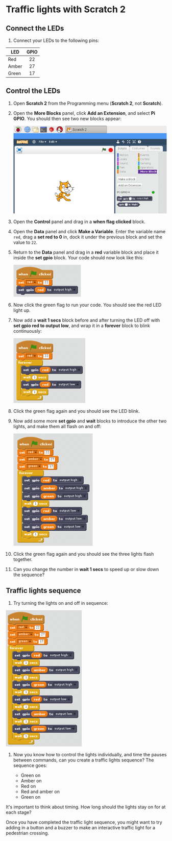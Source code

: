 # Traffic lights with Scratch 2

## Connect the LEDs

1. Connect your LEDs to the following pins:

| LED       | GPIO  |
| --------- | :------: |
| Red       | 22       |
| Amber     | 27       |
| Green     | 17       |

## Control the LEDs

1. Open **Scratch 2** from the Programming menu (**Scratch 2**, not **Scratch**).

1. Open the **More Blocks** panel, click **Add an Extension**, and select **Pi GPIO**. You should then see two new blocks appear:

    ![](images/scratch2-1.png)

1. Open the **Control** panel and drag in a **when flag clicked** block.

1. Open the **Data** panel and click **Make a Variable**. Enter the variable name `red`, drag a **set red to 0** in, dock it under the previous block and set the value to `22`.

1. Return to the **Data** panel and drag in a **red** variable block and place it inside the **set gpio** block. Your code should now look like this:

    ![](images/scratch2-2.png)

1. Now click the green flag to run your code. You should see the red LED light up.

1. Now add a **wait 1 secs** block before and after turning the LED off with **set gpio red to output low**, and wrap it in a **forever** block to blink continuously:

    ![](images/scratch2-3.png)

1. Click the green flag again and you should see the LED blink.

1. Now add some more **set gpio** and **wait** blocks to introduce the other two lights, and make them all flash on and off:

    ![](images/scratch2-4.png)

1. Click the green flag again and you should see the three lights flash together.

1. Can you change the number in **wait 1 secs** to speed up or slow down the sequence?

## Traffic lights sequence

1. Try turning the lights on and off in sequence:

![](images/scratch2-5.png)

1. Now you know how to control the lights individually, and time the pauses between commands, can you create a traffic lights sequence? The sequence goes:

    - Green on
    - Amber on
    - Red on
    - Red and amber on
    - Green on

It's important to think about timing. How long should the lights stay on for at each stage?

Once you have completed the traffic light sequence, you might want to try adding in a button and a buzzer to make an interactive traffic light for a pedestrian crossing.
